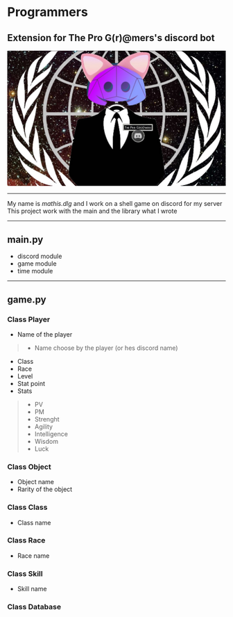 # Programmers

## Extension for **The Pro G(r)@mers's** discord bot

![Icon of the pro G(r)@mers](/assets/images/icon_programmers.jpg)

-------------------------------------------

My name is *mathis.dlg* and I work on a shell game on discord for my server
This project work with the main and the library what I wrote

-------------------------------------------

## main.py

- discord module
- game module
- time module

-------------------------------------------

## game.py

### Class Player

- Name of the player

> - Name choose by the player (or hes discord name)

- Class
- Race
- Level
- Stat point
- Stats

> - PV
> - PM
> - Strenght
> - Agility
> - Intelligence
> - Wisdom
> - Luck

### Class Object

- Object name
- Rarity of the object

### Class Class

- Class name

### Class Race

- Race name

### Class Skill

- Skill name

### Class Database
